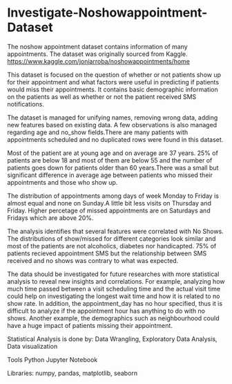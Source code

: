 # Investigate-Noshowappointment-Dataset
The noshow appointment dataset contains information of many appointments. The dataset was originally sourced from Kaggle. 
https://www.kaggle.com/joniarroba/noshowappointments/home

This dataset is focused on the question of whether or not patients show up for their appointment and what factors were useful in predicting if patients would miss their appointments. It contains basic demographic information on the patients as well as whether or not the patient received SMS notifications.

The dataset is managed for unifying names, removing wrong data, adding new features based on existing data. A few observations is also managed regarding age and no_show fields.There are many patients with appointments scheduled and no duplicated rows were found in this dataset.

Most of the patient are at young age and on average are 37 years. 25% of patients are below 18 and most of them are below 55 and the number of patients goes down for patients older than 60 years.There was a small but significant difference in average age between patients who missed their appointments and those who show up.

The distribution of appointments among days of week Monday to Friday is almost equal and none on Sunday.A little bit less visits on Thursday and Friday. Higher percetage of missed appointments are on Saturdays and Fridays which are above 20%.

The analysis identifies that several features were correlated with No Shows. The distributions of show/missed for different categories look similar and most of the patients are not alcoholics, diabetes nor handicapted. 75% of patients recieved appointment SMS but the relationship between SMS received and no shows was contrary to what was expected.

The data should be investigated for future researches with more statistical analysis to reveal new insights and correlations. For example, analyzing how much time passed between a visit scheduling time and the actual visit time could help on investigating the longest wait time and how it is related to no show rate. In addition, the appointment_day has no hour specified, thus it is difficult to analyze if the appointment hour has anything to do with no shows. 
Another example, the demographics such as neighbourhood could have a huge impact of patients missing their appointment.


Statistical Analysis is done by:
Data Wrangling, 
Exploratory Data Analysis, 
Data visualization

Tools
Python Jupyter Notebook

Libraries: numpy, pandas, matplotlib, seaborn
